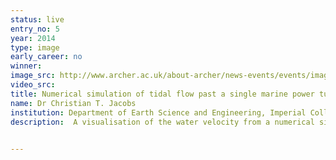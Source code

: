 ```yaml
---
status: live
entry_no: 5
year: 2014
type: image 
early_career: no 
winner: 
image_src: http://www.archer.ac.uk/about-archer/news-events/events/image-comp/gallery-2014/05_Entry_800.jpg
video_src: 
title: Numerical simulation of tidal flow past a single marine power turbine
name: Dr Christian T. Jacobs
institution: Department of Earth Science and Engineering, Imperial College London
description:  A visualisation of the water velocity from a numerical simulation of tidal flow past a marine power turbine. Lighter colours represent a higher velocity. As a tidal wave flows past the 5 m x 20 m turbine (outlined in white), a turbulent wake forms behind it and vortex shedding is clearly visible. The numerical simulation predicts how much power will be extracted by the turbine with a given set of conditions (e.g. placement of the turbine and incoming flow speed) to help maximise the efficiency of turbine arrays/'farms' developed in the future. The simulation was performed on Archer using a computational fluid dynamics code called Firedrake-Fluids.

  
---
```

